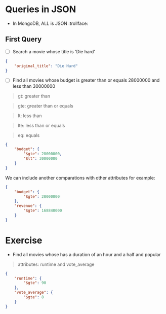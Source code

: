 # Queries in JSON

- In MongoDB, ALL is JSON :trollface:

## First Query

- [ ] Search a movie whose title is 'Die hard'

```json
{
	"original_title": "Die Hard"
}
```

- [ ] Find all movies whose budget is greater than or equals 28000000 and less than 30000000

> gt: greater than

> gte: greater than or equals

> lt: less than

> lte: less than or equals

> eq: equals

```json
{
	"budget": {
		"$gte": 28000000,
		"$lt": 30000000
	}
}
```

We can include another comparations with other attributes for example:

```json
{
	"budget": {
		"$gte": 28000000
	},
	"revenue": {
		"$gte": 168840000
	}
}
```

# Exercise

- Find all movies whose has a duration of an hour and a half and popular

> attributes: runtime and vote_average

```json
{
	"runtime": {
		"$gte": 90
	},
	"vote_average": {
		"$gte": 8
	}
}
```
